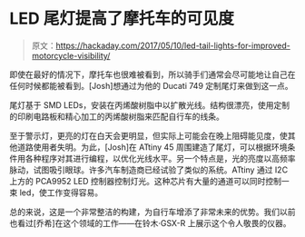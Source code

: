 # LED 尾灯提高了摩托车的可见度

> 原文：<https://hackaday.com/2017/05/10/led-tail-lights-for-improved-motorcycle-visibility/>

即使在最好的情况下，摩托车也很难被看到，所以骑手们通常会尽可能地让自己在任何时候都能被看到。[Josh]想通过为他的 Ducati 749 定制尾灯来做到这一点。

尾灯基于 SMD LEDs，安装在丙烯酸树脂中以扩散光线。结构很漂亮，使用定制的印刷电路板和精心加工的丙烯酸树脂来匹配自行车的线条。

至于警示灯，更亮的灯在白天会更明显，但实际上可能会在晚上阻碍能见度，使其他道路使用者失明。为此，[Josh]在 ATtiny 45 周围建造了尾灯，可以根据环境条件用各种程序对其进行编程，以优化光线水平。另一个特点是，光的亮度以高频率脉动，试图吸引眼球。许多汽车制造商已经试验了类似的系统。ATtiny 通过 I2C 上方的 PCA9952 LED 控制器控制灯光。这种芯片有大量的通道可以同时控制一束 led，使工作变得容易。

总的来说，这是一个非常整洁的构建，为自行车增添了非常未来的优势。我们以前也看过[乔希]在这个领域的工作——在铃木·GSX-R 上展示这个令人敬畏的仪器。